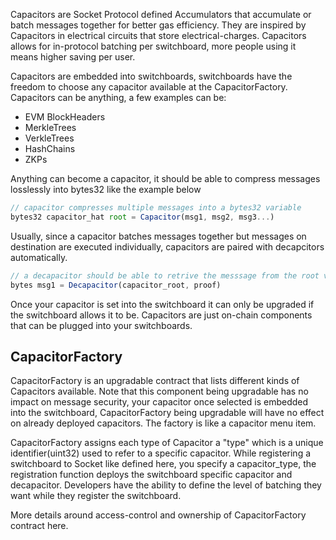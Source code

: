 Capacitors are Socket Protocol defined Accumulators that accumulate or batch messages together for better gas efficiency. They are inspired by Capacitors in electrical circuits that store electrical-charges. Capacitors allows for in-protocol batching per switchboard, more people using it means higher saving per user. 

Capacitors are embedded into switchboards, switchboards have the freedom to choose any capacitor available at the CapacitorFactory. Capacitors can be anything, a few examples can be:
- EVM BlockHeaders 
- MerkleTrees
- VerkleTrees
- HashChains 
- ZKPs

Anything can become a capacitor, it should be able to compress messages losslessly into bytes32 like the example below 
```javascript
// capacitor compresses multiple messages into a bytes32 variable
bytes32 capacitor_hat root = Capacitor(msg1, msg2, msg3...)
```
Usually, since a capacitor batches messages together but messages on destination are executed individually, capacitors are paired with decapcitors automatically. 

```javascript
// a decapacitor should be able to retrive the messsage from the root via a proof
bytes msg1 = Decapacitor(capacitor_root, proof) 
```

Once your capacitor is set into the switchboard it can only be upgraded if the switchboard allows it to be. Capacitors are just on-chain components that can be plugged into your switchboards.

## CapacitorFactory

CapacitorFactory is an upgradable contract that lists different kinds of Capacitors available. Note that this component being upgradable has no impact on message security, your capacitor once selected is embedded into the switchboard, CapacitorFactory being upgradable will have no effect on already deployed capacitors. The factory is like a capacitor menu item.

CapacitorFactory assigns each type of Capacitor a "type" which is a unique identifier(uint32) used to refer to a specific capacitor. While registering a switchboard to Socket like defined here, you specify a capacitor_type, the registration function deploys the switchboard specific capacitor and decapacitor. Developers have the ability to define the level of batching they want while they register the switchboard. 

More details around access-control and ownership of CapacitorFactory contract here.